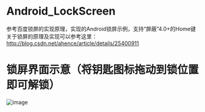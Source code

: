 Android_LockScreen
==================

参考百度锁屏的实现原理，实现的Android锁屏示例，支持“屏蔽”4.0+的Home键
关于锁屏的原理及实现可以参考这里：http://blog.csdn.net/ahence/article/details/25400911

锁屏界面示意（将钥匙图标拖动到锁位置即可解锁）
=============================================

 ![image](https://github.com/aspook/Android_LockScreen/raw/master/screenshot/android_lock_screen.png)
